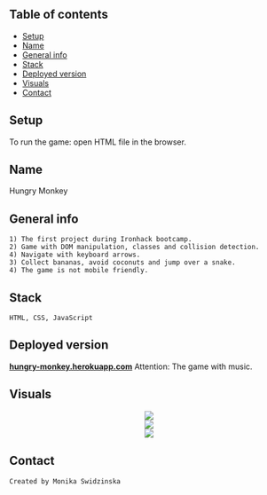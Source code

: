 ## Table of contents
* [Setup](#setup)
* [Name](#name)
* [General info](#general-info)
* [Stack](#stack)
* [Deployed version](#deployed-version)
* [Visuals](#visuals)
* [Contact](#contact)

## Setup
To run the game: open HTML file in the browser.
## Name
Hungry Monkey
## General info
    1) The first project during Ironhack bootcamp.
    2) Game with DOM manipulation, classes and collision detection. 
    4) Navigate with keyboard arrows.
    3) Collect bananas, avoid coconuts and jump over a snake.
    4) The game is not mobile friendly.
## Stack    
    HTML, CSS, JavaScript
## Deployed version
<a href="https://hungry-monkey.herokuapp.com/"><b>hungry-monkey.herokuapp.com</b></a>
Attention: The game with music.
## Visuals
<div style="display: flex; justify-content: center">
<img src="https://res.cloudinary.com/mokaweb/image/upload/c_scale,w_800/v1589967653/HungryMonkey/1_mpwwdv.png" />
</div>

<div style="display: flex; justify-content: center">
<img src="https://res.cloudinary.com/mokaweb/image/upload/c_scale,w_800/v1589967695/HungryMonkey/2_qdb4vy.png" />
</div>

<div style="display: flex; justify-content: center">
<img src="https://res.cloudinary.com/mokaweb/image/upload/c_scale,w_800/v1589967706/HungryMonkey/3_a2ete3.png" />
</div>

## Contact
    Created by Monika Swidzinska
